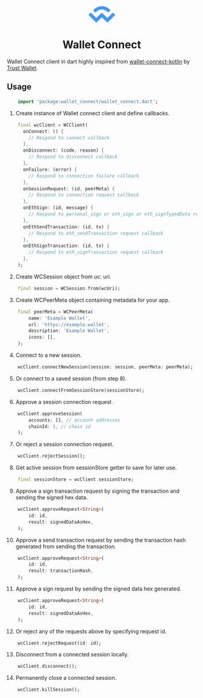<div align="center">
<img src="https://github.com/Orange-Wallet/orangewallet-utils/raw/master/assets/images/walletconnect.png" alt="Wallet Connect Logo" width="70"/>
<h1>Wallet Connect</h1>
</div>

Wallet Connect client in dart highly inspired from [wallet-connect-kotlin](https://github.com/trustwallet/wallet-connect-kotlin) by [Trust Wallet](https://github.com/trustwallet).

## Usage

```dart
    import 'package:wallet_connect/wallet_connect.dart';
```

1.  Create instance of Wallet connect client and define callbacks.

```dart
    final wcClient = WCClient(
      onConnect: () {
        // Respond to connect callback
      },
      onDisconnect: (code, reason) {
        // Respond to disconnect callback
      },
      onFailure: (error) {
        // Respond to connection failure callback
      },
      onSessionRequest: (id, peerMeta) {
        // Respond to connection request callback
      },
      onEthSign: (id, message) {
        // Respond to personal_sign or eth_sign or eth_signTypedData request callback
      },
      onEthSendTransaction: (id, tx) {
        // Respond to eth_sendTransaction request callback
      },
      onEthSignTransaction: (id, tx) {
        // Respond to eth_signTransaction request callback
      },
    );
```

2.  Create WCSession object from uc: uri.

```dart
    final session = WCSession.from(wcUri);
```

3.  Create WCPeerMeta object containing metadata for your app.

```dart
    final peerMeta = WCPeerMeta(
        name: 'Example Wallet',
        url: 'https://example.wallet',
        description: 'Example Wallet',
        icons: [],
    );
```

4.  Connect to a new session.

```dart
    wcClient.connectNewSession(session: session, peerMeta: peerMeta);
```

5.  Or connect to a saved session (from step 8).

```dart
    wcClient.connectFromSessionStore(sessionStore);
```

6.  Approve a session connection request.

```dart
    wcClient.approveSession(
        accounts: [], // account addresses
        chainId: 1, // chain id
    );
```

7.  Or reject a session connection request.

```dart
    wcClient.rejectSession();
```

8.  Get active session from sessionStore getter to save for later use.

```dart
    final sessionStore = wcClient.sessionStore;
```

9.  Approve a sign transaction request by signing the transaction and sending the signed hex data.

```dart
    wcClient.approveRequest<String>(
        id: id,
        result: signedDataAsHex,
    );
```

10. Approve a send transaction request by sending the transaction hash generated from sending the transaction.

```dart
    wcClient.approveRequest<String>(
        id: id,
        result: transactionHash,
    );
```

11. Approve a sign request by sending the signed data hex generated.

```dart
    wcClient.approveRequest<String>(
        id: id,
        result: signedDataAsHex,
    );
```

12. Or reject any of the requests above by specifying request id.

```dart
    wcClient.rejectRequest(id: id);
```

13. Disconnect from a connected session locally.

```dart
    wcClient.disconnect();
```

14. Permanently close a connected session.

```dart
    wcClient.killSession();
```
